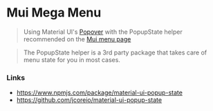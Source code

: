 # Mui Mega Menu

> Using Material UI's [Popover](https://mui.com/components/popover) with the PopupState helper recommended on the [Mui menu page](https://mui.com/components/menus/)

> The PopupState helper is a 3rd party package that takes care of menu state for you in most cases.

### Links
- https://www.npmjs.com/package/material-ui-popup-state
- https://github.com/jcoreio/material-ui-popup-state